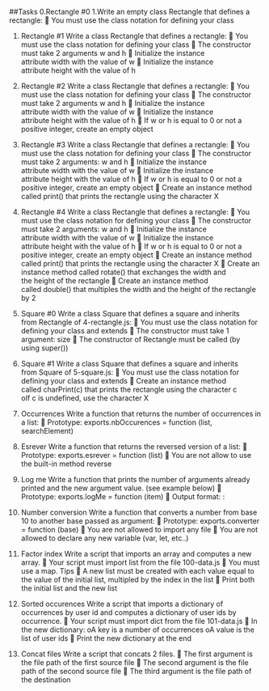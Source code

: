 ##Tasks
0.Rectangle #0
1.Write an empty class Rectangle that defines a rectangle:
 You must use the class notation for defining your class

1. Rectangle #1
Write a class Rectangle that defines a rectangle:
 You must use the class notation for defining your class
 The constructor must take 2 arguments w and h
 Initialize the instance attribute width with the value of w
 Initialize the instance attribute height with the value of h

2. Rectangle #2
Write a class Rectangle that defines a rectangle:
 You must use the class notation for defining your class
 The constructor must take 2 arguments w and h
 Initialize the instance attribute width with the value of w
 Initialize the instance attribute height with the value of h
 If w or h is equal to 0 or not a positive integer, create an empty object
3. Rectangle #3
Write a class Rectangle that defines a rectangle:
 You must use the class notation for defining your class
 The constructor must take 2 arguments: w and h
 Initialize the instance attribute width with the value of w
 Initialize the instance attribute height with the value of h
 If w or h is equal to 0 or not a positive integer, create an empty object
 Create an instance method called print() that prints the rectangle using the character X
4. Rectangle #4
Write a class Rectangle that defines a rectangle:
 You must use the class notation for defining your class
 The constructor must take 2 arguments: w and h
 Initialize the instance attribute width with the value of w
 Initialize the instance attribute height with the value of h
 If w or h is equal to 0 or not a positive integer, create an empty object
 Create an instance method called print() that prints the rectangle using the character X
 Create an instance method called rotate() that exchanges the width and the height of the rectangle
 Create an instance method called double() that multiples the width and the height of the rectangle by 2


5. Square #0
Write a class Square that defines a square and inherits from Rectangle of 4-rectangle.js:
 You must use the class notation for defining your class and extends
 The constructor must take 1 argument: size
 The constructor of Rectangle must be called (by using super())
6. Square #1
Write a class Square that defines a square and inherits from Square of 5-square.js:
 You must use the class notation for defining your class and extends
 Create an instance method called charPrint(c) that prints the rectangle using the character c
oIf c is undefined, use the character X
7. Occurrences
Write a function that returns the number of occurrences in a list:
 Prototype: exports.nbOccurences = function (list, searchElement)
8. Esrever
Write a function that returns the reversed version of a list:
 Prototype: exports.esrever = function (list)
 You are not allow to use the built-in method reverse
9. Log me
Write a function that prints the number of arguments already printed and the new argument value. (see example below)
 Prototype: exports.logMe = function (item)
 Output format: <number arguments already printed>: <current argument value>
10. Number conversion
Write a function that converts a number from base 10 to another base passed as argument:
 Prototype: exports.converter = function (base)
 You are not allowed to import any file
 You are not allowed to declare any new variable (var, let, etc..)
11. Factor index
Write a script that imports an array and computes a new array.
 Your script must import list from the file 100-data.js
 You must use a map. Tips
 A new list must be created with each value equal to the value of the initial list, multipled by the index in the list
 Print both the initial list and the new list
12. Sorted occurences
Write a script that imports a dictionary of occurrences by user id and computes a dictionary of user ids by occurrence.
 Your script must import dict from the file 101-data.js
 In the new dictionary:
oA key is a number of occurrences
oA value is the list of user ids
 Print the new dictionary at the end
13. Concat files
Write a script that concats 2 files.
 The first argument is the file path of the first source file
 The second argument is the file path of the second source file
 The third argument is the file path of the destination

